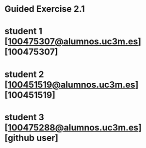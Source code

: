 # Guided Exercise 2.1
# student 1  [100475307@alumnos.uc3m.es] [100475307]
# student 2  [100451519@alumnos.uc3m.es] [100451519]
# student 3  [100475288@alumnos.uc3m.es] [github user]
